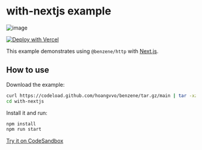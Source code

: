 # with-nextjs example

![image](https://user-images.githubusercontent.com/40987398/110251442-041fd280-7fb3-11eb-8ffd-7c44ec7c3bd7.png)

[![Deploy with Vercel](https://vercel.com/button)](https://vercel.com/new/git/external?repository-url=https%3A%2F%2Fgithub.com%2Fhoangvvo%2Fbenzene%2Ftree%2Fmain%2Fexamples%2Fwith-nextjs)

This example demonstrates using `@benzene/http` with [Next.js](https://nextjs.org/).

## How to use

Download the example:

```bash
curl https://codeload.github.com/hoangvvo/benzene/tar.gz/main | tar -xz --strip=2 benzene-main/examples/with-nextjs
cd with-nextjs
```

Install it and run:

```bash
npm install
npm run start
```

[Try it on CodeSandbox](https://codesandbox.io/s/github/hoangvvo/benzene/tree/main/examples/with-nextjs)
